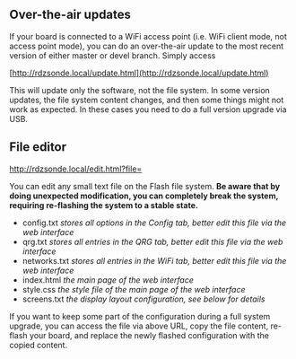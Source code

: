 ## Over-the-air updates

If your board is connected to a WiFi access point (i.e. WiFi client mode, not access point mode), you can do an over-the-air update to the most recent version of either master or devel branch. Simply access

[http://rdzsonde.local/update.html](http://rdzsonde.local/update.html)

This will update only the software, not the file system. In some version updates, the file system content changes, and then some things might not work as expected. In these cases you need to do a full version upgrade via USB.


## File editor

http://rdzsonde.local/edit.html?file=<filename>

You can edit any small text file on the Flash file system. **Be aware that by doing unexpected modification, you can completely break the system, requiring re-flashing the system to a stable state.**
* config.txt _stores all options in the Config tab, better edit this file via the web interface_
* qrg.txt _stores all entries in the QRG tab, better edit this file via the web interface_
* networks.txt _stores all entries in the WiFi tab, better edit this file via the web interface_
* index.html _the main page of the web interface_
* style.css _the style file of the main page of the web interface_
* screens.txt _the display layout configuration, see below for details_

If you want to keep some part of the configuration during a full system upgrade, you can access the file via above URL, copy the file content, re-flash your board, and replace the newly flashed configuration with the copied content.